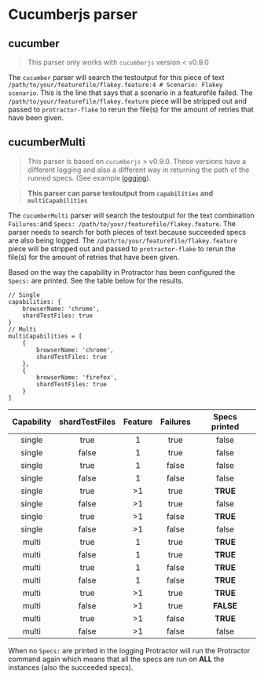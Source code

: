 
# Cucumberjs parser  

## cucumber
> This parser only works with `cucumberjs` version < v0.9.0

The `cucumber` parser will search the testoutput for this piece of text `/path/to/your/featurefile/flakey.feature:4 # Scenario: Flakey scenario`. This is the line that says that a scenario in a featurefile failed.
The `/path/to/your/featurefile/flakey.feature` piece will be stripped out and passed to `protractor-flake` to rerun the file(s) for the amount of retries that have been given.

## cucumberMulti
> This parser is based on `cucumberjs` > v0.9.0. These versions have a different logging and also a different way in returning the path of the runned specs. (See example [logging](test/unit/support/fixtures/cucumberjs/)).

> **This parser can parse testoutput from `capabilities` and `multiCapabilities`**

The `cucumberMulti` parser will search the testoutput for the text combination `Failures:`and `Specs: /path/to/your/featurefile/flakey.feature`. 
The parser needs to search for both pieces of text because succeeded specs are also being logged.
The `/path/to/your/featurefile/flakey.feature` piece will be stripped out and passed to `protractor-flake` to rerun the file(s) for the amount of retries that have been given.

Based on the way the capability in Protractor has been configured the `Specs:` are printed. See the table below for the results.	

```
// Single
capabilities: {
    browserName: 'chrome',
    shardTestFiles: true
}
// Multi
multiCapabilities = [
    {
        browserName: 'chrome',
        shardTestFiles: true
    },
    {
        browserName: 'firefox',
        shardTestFiles: true
    }
]
```

| Capability | shardTestFiles | Feature | Failures | Specs printed |
| :--------: | :------------: | :-----: | :------: | :-----------: |
|  single    |      true      |    1    |   true   |     false     |
|  single    |     false      |    1    |   true   |     false     |
|  single    |      true      |    1    |  false   |     false     |
|  single    |     false      |    1    |  false   |     false     |
|  single    |      true      |   >1    |   true   |    **TRUE**   |
|  single    |     false      |   >1    |   true   |     false     |
|  single    |      true      |   >1    |  false   |    **TRUE**   |
|  single    |     false      |   >1    |  false   |     false     |
|  multi     |      true      |    1    |   true   |    **TRUE**   |
|  multi     |     false      |    1    |   true   |    **TRUE**   |
|  multi     |      true      |    1    |  false   |    **TRUE**   |
|  multi     |     false      |    1    |  false   |    **TRUE**   |
|  multi     |      true      |   >1    |   true   |    **TRUE**   |
|  multi     |     false      |   >1    |   true   |   **FALSE**   |
|  multi     |      true      |   >1    |  false   |    **TRUE**   |
|  multi     |     false      |   >1    |  false   |     false     |

When no `Specs:` are printed in the logging Protractor will run the Protractor command again which means that all the specs are run on **ALL** the instances (also the succeeded specs).
